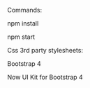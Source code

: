 Commands:

npm install

npm start

Css 3rd party stylesheets:

Bootstrap 4

Now UI Kit for Bootstrap 4
